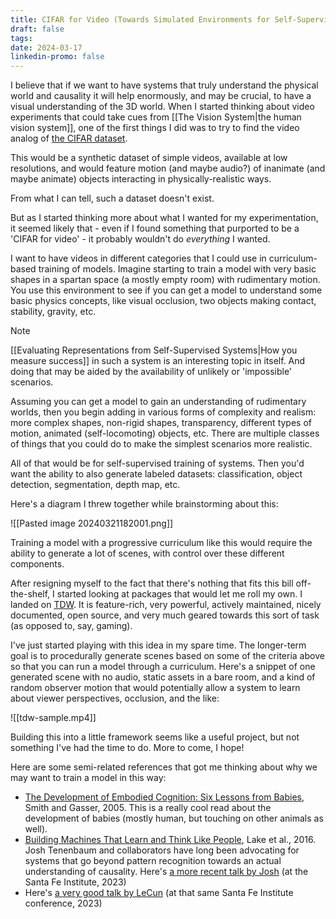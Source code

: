 ```yaml
---
title: CIFAR for Video (Towards Simulated Environments for Self-Supervised Learning)
draft: false
tags: 
date: 2024-03-17
linkedin-promo: false
---
```

I believe that if we want to have systems that truly understand the physical world and causality it will help enormously, and may be crucial, to have a visual understanding of the 3D world. When I started thinking about video experiments that could take cues from [[The Vision System|the human vision system]], one of the first things I did was to try to find the video analog of [the CIFAR dataset](https://www.cs.toronto.edu/~kriz/cifar.html).

This would be a synthetic dataset of simple videos, available at low resolutions, and would feature motion (and maybe audio?) of inanimate (and maybe animate) objects interacting in physically-realistic ways.

From what I can tell, such a dataset doesn't exist.

But as I started thinking more about what I wanted for my experimentation, it seemed likely that - even if I found something that purported to be a 'CIFAR for video' - it probably wouldn't do *everything* I wanted.

I want to have videos in different categories that I could use in curriculum-based training of models. Imagine starting to train a model with very basic shapes in a spartan space (a mostly empty room) with rudimentary motion. You use this environment to see if you can get a model to understand some basic physics concepts, like visual occlusion, two objects making contact, stability, gravity, etc.

>[!Note]
> [[Evaluating Representations from Self-Supervised Systems|How you measure success]] in such a system is an interesting topic in itself. And doing that may be aided by the availability of unlikely or 'impossible' scenarios.

Assuming you can get a model to gain an understanding of rudimentary worlds, then you begin adding in various forms of complexity and realism: more complex shapes, non-rigid shapes, transparency, different types of motion, animated (self-locomoting) objects, etc. There are multiple classes of things that you could do to make the simplest scenarios more realistic.

All of that would be for self-supervised training of systems. Then you'd want the ability to also generate labeled datasets: classification, object detection, segmentation, depth map, etc.

Here's a diagram I threw together while brainstorming about this:

![[Pasted image 20240321182001.png]]

Training a model with a progressive curriculum like this would require the ability to generate a lot of scenes, with control over these different components.

After resigning myself to the fact that there's nothing that fits this bill off-the-shelf, I started looking at packages that would let me roll my own. I landed on [TDW](https://www.threedworld.org/). It is feature-rich, very powerful, actively maintained, nicely documented, open source, and very much geared towards this sort of task (as opposed to, say, gaming).

I've just started playing with this idea in my spare time. The longer-term goal is to procedurally generate scenes based on some of the criteria above so that you can run a model through a curriculum. Here's a snippet of one generated scene with no audio, static assets in a bare room, and a kind of random observer motion that would potentially allow a system to learn about viewer perspectives, occlusion, and the like:

![[tdw-sample.mp4]]

Building this into a little framework seems like a useful project, but not something I've had the time to do. More to come, I hope!

Here are some semi-related references that got me thinking about why we may want to train a model in this way:
- [The Development of Embodied Cognition: Six Lessons from Babies](https://www.semanticscholar.org/paper/The-Development-of-Embodied-Cognition%3A-Six-Lessons-Smith-Gasser/25f8e9e35cafd7fb686d939f274111bcffeafd6b), Smith and Gasser, 2005. This is a really cool read about the development of babies (mostly human, but touching on other animals as well).
- [Building Machines That Learn and Think Like People](https://arxiv.org/abs/1604.00289), Lake et al., 2016. Josh Tenenbaum and collaborators have long been advocating for systems that go beyond pattern recognition towards an actual understanding of causality. Here's [a more recent talk by Josh](https://www.youtube.com/watch?v=gzaIrD3jki8) (at the Santa Fe Institute, 2023)
- Here's [a very good talk by LeCun](https://www.youtube.com/watch?v=_JfEScYyVCE) (at that same Santa Fe Institute conference, 2023)
